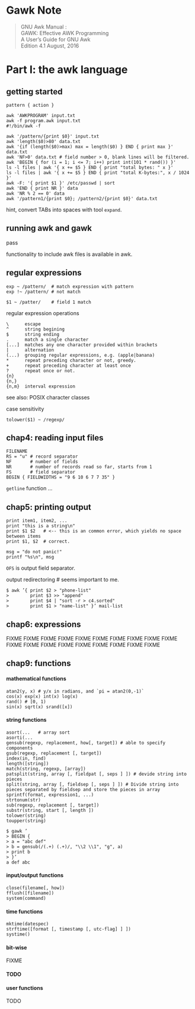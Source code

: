 Gawk Note
===
> GNU Awk Manual :  
> GAWK: Effective AWK Programming  
> A User’s Guide for GNU Awk  
> Edition 4.1 August, 2016  

# Part I: the awk language

## getting started
```
pattern { action }

awk 'AWKPROGRAM' input.txt
awk -f program.awk input.txt
#!/bin/awk -f
```

```
awk '/pattern/{print $0}' input.txt
awk 'length($0)>80' data.txt
awk '{if (length($0)>max) max = length($0) } END { print max }' data.txt
awk 'NF>0' data.txt # field number > 0, blank lines will be filtered.
awk 'BEGIN { for (i = 1; i <= 7; i++) print int(101 * rand()) }'
ls -l files | awk '{ x += $5 } END { print "total bytes: " x }'
ls -l files | awk '{ x += $5 } END { print "total K-bytes:", x / 1024 }'
awk -F: '{ print $1 }' /etc/passwd | sort
awk 'END { print NR }' data
awk 'NR % 2 == 0' data
awk '/pattern1/{print $0}; /pattern2/{print $0}' data.txt
```

hint, convert TABs into spaces with tool `expand`.

## running awk and gawk
pass

functionality to include awk files is available in awk.

## regular expressions
```
exp ~ /pattern/  # match expression with pattern
exp !~ /pattern/ # not match

$1 ~ /patter/    # field 1 match
```

regular expression operations
```
\      escape
^      string begining
$      string ending
.      match a single character
[...]  matches any one character provided within brackets
|      alternation
(...)  grouping regular expressions, e.g. (apple|banana)
*      repeat preceding character or not, greedy.
+      repeat preceding character at least once
?      repeat once or not.
{n}
{n,}
{n,m}  interval expression
```
see also: POSIX character classes

case sensitivity
```
tolower($1) ~ /regexp/
```

## chap4: reading input files
```
FILENAME
RS = "u" # record separator
NF       # number of fields
NR       # number of records read so far, starts from 1
FS       # field separator
BEGIN { FIELDWIDTHS = "9 6 10 6 7 7 35" }
```

`getline` function ...

## chap5: printing output
```
print item1, item2, ...
print "this is a string\n"
print $1 $2   # <-- this is an common error, which yields no space between items
print $1, $2  # correct.

msg = "do not panic!"
printf "%s\n", msg
```

`OFS` is output field separator.

output redirectoring # seems important to me.
```
$ awk ’{ print $2 > "phone-list"
>        print $3 >> "append"
>        print $4 | "sort -r > c4.sorted"
>        print $1 > "name-list" }’ mail-list
```

## chap6: expressions

FIXME
FIXME
FIXME
FIXME
FIXME
FIXME
FIXME
FIXME
FIXME
FIXME
FIXME
FIXME
FIXME
FIXME
FIXME
FIXME
FIXME
FIXME
FIXME

## chap9: functions

#### mathematical functions
```
atan2(y, x) # y/x in radians, and `pi = atan2(0,-1)`
cos(x) exp(x) int(x) log(x)
rand() # [0, 1)
sin(x) sqrt(x) srand([x])
```

#### string functions
```
asort(...   # array sort
asorti(...
gensub(regexp, replacement, how[, target]) # able to specify components
gsub(regexp, replacement [, target])
index(in, find)
length([string])
match(string, regexp, [array])
patsplit(string, array [, fieldpat [, seps ] ]) # devide string into pieces
split(string, array [, fieldsep [, seps ] ]) # Divide string into pieces separated by fieldsep and store the pieces in array
sprintf(format, expression1, ...)
strtonum(str)
sub(regexp, replacement [, target])
substr(string, start [, length ])
tolower(string)
toupper(string)
```

```
$ gawk ’
> BEGIN {
> a = "abc def"
> b = gensub(/(.+) (.+)/, "\\2 \\1", "g", a)
> print b
> }’
a def abc
```

#### input/output functions
```
close(filename[, how])
fflush([filename])
system(command)
```

#### time functions
```
mktime(datespec)
strftime([format [, timestamp [, utc-flag] ] ])
systime()
```

#### bit-wise
FIXME

#### TODO

#### user functions
TODO
